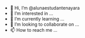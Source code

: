 - 👋 Hi, I’m @alunaestudantenayara
- 👀 I’m interested in ...
- 🌱 I’m currently learning ...
- 💞️ I’m looking to collaborate on ...
- 📫 How to reach me ...

<!---
alunaestudantenayara/alunaestudantenayara is a ✨ special ✨ repository because its `README.md` (this file) appears on your GitHub profile.
You can click the Preview link to take a look at your changes.
--->
